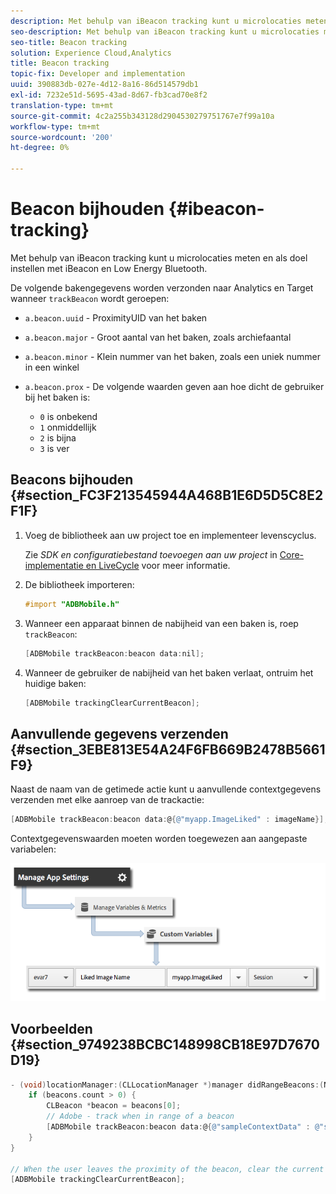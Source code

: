 ```yaml
---
description: Met behulp van iBeacon tracking kunt u microlocaties meten en als doel instellen met iBeacon en Low Energy Bluetooth.
seo-description: Met behulp van iBeacon tracking kunt u microlocaties meten en als doel instellen met iBeacon en Low Energy Bluetooth.
seo-title: Beacon tracking
solution: Experience Cloud,Analytics
title: Beacon tracking
topic-fix: Developer and implementation
uuid: 390883db-027e-4d12-8a16-86d514579db1
exl-id: 7232e51d-5695-43ad-8d67-fb3cad70e8f2
translation-type: tm+mt
source-git-commit: 4c2a255b343128d2904530279751767e7f99a10a
workflow-type: tm+mt
source-wordcount: '200'
ht-degree: 0%

---
```


# Beacon bijhouden {#ibeacon-tracking}

Met behulp van iBeacon tracking kunt u microlocaties meten en als doel instellen met iBeacon en Low Energy Bluetooth.

De volgende bakengegevens worden verzonden naar Analytics en Target wanneer `trackBeacon` wordt geroepen:

* `a.beacon.uuid` - ProximityUID van het baken
* `a.beacon.major` - Groot aantal van het baken, zoals archiefaantal
* `a.beacon.minor` - Klein nummer van het baken, zoals een uniek nummer in een winkel
* `a.beacon.prox` - De volgende waarden geven aan hoe dicht de gebruiker bij het baken is:

   * `0` is onbekend
   * `1` onmiddellijk
   * `2` is bijna
   * `3` is ver

## Beacons bijhouden {#section_FC3F213545944A468B1E6D5D5C8E2F1F}

1. Voeg de bibliotheek aan uw project toe en implementeer levenscyclus.

   Zie *SDK en configuratiebestand toevoegen aan uw project* in [Core-implementatie en LiveCycle](/help/ios/getting-started/dev-qs.md) voor meer informatie.
1. De bibliotheek importeren:

   ```objective-c
   #import "ADBMobile.h"
   ```

1. Wanneer een apparaat binnen de nabijheid van een baken is, roep `trackBeacon`:

   ```objective-c
   [ADBMobile trackBeacon:beacon data:nil];
   ```

1. Wanneer de gebruiker de nabijheid van het baken verlaat, ontruim het huidige baken:

   ```objective-c
   [ADBMobile trackingClearCurrentBeacon];
   ```

## Aanvullende gegevens verzenden {#section_3EBE813E54A24F6FB669B2478B5661F9}

Naast de naam van de getimede actie kunt u aanvullende contextgegevens verzenden met elke aanroep van de trackactie:

```objective-c
[ADBMobile trackBeacon:beacon data:@{@"myapp.ImageLiked" : imageName}];
```

Contextgegevenswaarden moeten worden toegewezen aan aangepaste variabelen:

![](assets/map-variable-context-ltv.png)

## Voorbeelden {#section_9749238BCBC148998CB18E97D7670D19}

```objective-c
- (void)locationManager:(CLLocationManager *)manager didRangeBeacons:(NSArray *)beacons inRegion:(CLBeaconRegion *)region { 
    if (beacons.count > 0) { 
        CLBeacon *beacon = beacons[0]; 
        // Adobe - track when in range of a beacon 
        [ADBMobile trackBeacon:beacon data:@{@"sampleContextData" : @"sampleContextDataVal"}]; 
    } 
} 
 
// When the user leaves the proximity of the beacon, clear the current beacon 
[ADBMobile trackingClearCurrentBeacon];
```
